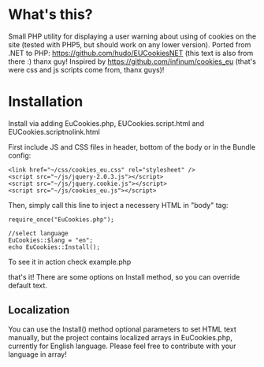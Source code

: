 # What's this?

Small PHP utility for displaying a user warning about using of cookies on the site (tested with PHP5, but should work on any lower version). Ported from .NET to PHP: https://github.com/hudo/EUCookiesNET (this text is also from there :) thanx guy! Inspired by https://github.com/infinum/cookies_eu (that's were css and js scripts come from, thanx guys)!

# Installation

Install via adding EuCookies.php, EUCookies.script.html and EUCookies.scriptnolink.html

First include JS and CSS files in header, bottom of the body or in the Bundle config:

    <link href="~/css/cookies_eu.css" rel="stylesheet" />
    <script src="~/js/jquery-2.0.3.js"></script>
    <script src="~/js/jquery.cookie.js"></script>
    <script src="~/js/cookies_eu.js"></script>
    

Then, simply call this line to inject a necessery HTML in "body" tag:

	require_once("EuCookies.php");
			
	//select language
	EuCookies::$lang = "en";
	echo EuCookies::Install();

To see it in action check example.php

that's it! There are some options on Install method, so you can override default text.


## Localization

You can use the Install() method optional parameters to set HTML text manually, but the project contains localized arrays in EuCookies.php, currently for English language. Please feel free to contribute with your language in array!
